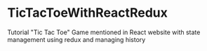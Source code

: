 # TicTacToeWithReactRedux
Tutorial "Tic Tac Toe" Game mentioned in React website with state management using redux and managing history

